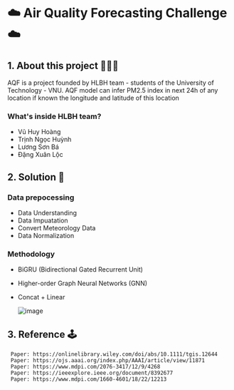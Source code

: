 # ☁️ Air Quality Forecasting Challenge ☁️

## 1. About this project 🚀🚀🚀

AQF is a project founded by HLBH team - students of the University of Technology - VNU. 
AQF model can infer PM2.5 index in next 24h of any location if known the longitude and latitude of this location 

### What's inside HLBH team?

- Vũ Huy Hoàng
- Trịnh Ngọc Huỳnh
- Lương Sơn Bá
- Đặng Xuân Lộc

## 2. Solution 🔑

### Data prepocessing

- Data Understanding
- Data Impuatation
- Convert Meteorology Data
- Data Normalization

### Methodology

- BiGRU (Bidirectional Gated Recurrent Unit)
- Higher-order Graph Neural Networks (GNN)
- Concat + Linear

  ![image](https://user-images.githubusercontent.com/40020471/191788432-a109fc30-57b6-4c00-84df-a4d9d3353f42.png)

## 3. Reference 🕹️
     Paper: https://onlinelibrary.wiley.com/doi/abs/10.1111/tgis.12644
     Paper: https://ojs.aaai.org/index.php/AAAI/article/view/11871
     Paper: https://www.mdpi.com/2076-3417/12/9/4268
     Paper: https://ieeexplore.ieee.org/document/8392677
     Paper: https://www.mdpi.com/1660-4601/18/22/12213
